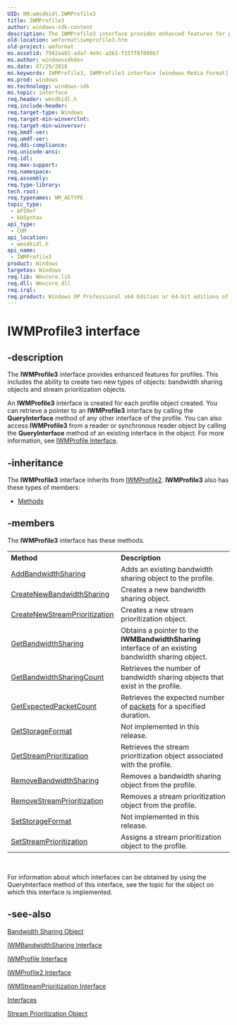 ```yaml
---
UID: NN:wmsdkidl.IWMProfile3
title: IWMProfile3
author: windows-sdk-content
description: The IWMProfile3 interface provides enhanced features for profiles.
old-location: wmformat\iwmprofile3.htm
old-project: wmformat
ms.assetid: 7942aa81-ada7-4e9c-a261-f257f8f890b7
ms.author: windowssdkdev
ms.date: 07/29/2018
ms.keywords: IWMProfile3, IWMProfile3 interface [windows Media Format], IWMProfile3 interface [windows Media Format],described, IWMProfile3Interface, wmformat.iwmprofile3, wmsdkidl/IWMProfile3
ms.prod: windows
ms.technology: windows-sdk
ms.topic: interface
req.header: wmsdkidl.h
req.include-header: 
req.target-type: Windows
req.target-min-winverclnt: 
req.target-min-winversvr: 
req.kmdf-ver: 
req.umdf-ver: 
req.ddi-compliance: 
req.unicode-ansi: 
req.idl: 
req.max-support: 
req.namespace: 
req.assembly: 
req.type-library: 
tech.root: 
req.typenames: WM_AETYPE
topic_type:
 - APIRef
 - kbSyntax
api_type:
 - COM
api_location:
 - wmsdkidl.h
api_name:
 - IWMProfile3
product: Windows
targetos: Windows
req.lib: Wmvcore.lib
req.dll: Wmvcore.dll
req.irql: 
req.product: Windows XP Professional x64 Edition or 64-bit editions of     Windows Server 2003
---
```


# IWMProfile3 interface


## -description



The <b>IWMProfile3</b> interface provides enhanced features for profiles. This includes the ability to create two new types of objects: bandwidth sharing objects and stream prioritization objects.

An <b>IWMProfile3</b> interface is created for each profile object created. You can retrieve a pointer to an <b>IWMProfile3</b> interface by calling the <b>QueryInterface</b> method of any other interface of the profile. You can also access <b>IWMProfile3</b> from a reader or synchronous reader object by calling the <b>QueryInterface</b> method of an existing interface in the object. For more information, see <a href="https://msdn.microsoft.com/00f28d6b-d27d-4268-960e-c8ea25e5359e">IWMProfile Interface</a>.




## -inheritance

The <b xmlns:loc="http://microsoft.com/wdcml/l10n">IWMProfile3</b> interface inherits from <a href="https://msdn.microsoft.com/34e30edb-3247-4eaa-9a63-6d94c9e37c0b">IWMProfile2</a>. <b>IWMProfile3</b> also has these types of members:
<ul>
<li><a href="https://docs.microsoft.com/">Methods</a></li>
</ul>

## -members

The <b>IWMProfile3</b> interface has these methods.
<table class="members" id="memberListMethods">
<tr>
<th align="left" width="37%">Method</th>
<th align="left" width="63%">Description</th>
</tr>
<tr data="declared;">
<td align="left" width="37%">
<a href="https://msdn.microsoft.com/174a4583-93fb-41cd-ba14-a959a28c1ea3">AddBandwidthSharing</a>
</td>
<td align="left" width="63%">
Adds an existing bandwidth sharing object to the profile.

</td>
</tr>
<tr data="declared;">
<td align="left" width="37%">
<a href="https://msdn.microsoft.com/ab6c9903-95ea-499b-be75-ff57328336f0">CreateNewBandwidthSharing</a>
</td>
<td align="left" width="63%">
Creates a new bandwidth sharing object.

</td>
</tr>
<tr data="declared;">
<td align="left" width="37%">
<a href="https://msdn.microsoft.com/801a66fa-b72d-4282-953e-216fb9a56cd7">CreateNewStreamPrioritization</a>
</td>
<td align="left" width="63%">
Creates a new stream prioritization object.

</td>
</tr>
<tr data="declared;">
<td align="left" width="37%">
<a href="https://msdn.microsoft.com/be66ff8b-c883-4329-aaa4-e9549d0cbb9e">GetBandwidthSharing</a>
</td>
<td align="left" width="63%">
Obtains a pointer to the <b>IWMBandwidthSharing</b> interface of an existing bandwidth sharing object.

</td>
</tr>
<tr data="declared;">
<td align="left" width="37%">
<a href="https://msdn.microsoft.com/7f5a11a7-d81a-4ca1-8b0f-1d561f736523">GetBandwidthSharingCount</a>
</td>
<td align="left" width="63%">
Retrieves the number of bandwidth sharing objects that exist in the profile.

</td>
</tr>
<tr data="declared;">
<td align="left" width="37%">
<a href="https://msdn.microsoft.com/ddab3735-06a1-4e03-9abc-0fca635ef759">GetExpectedPacketCount</a>
</td>
<td align="left" width="63%">
Retrieves the expected number of <a href="wmformat_glossary.htm">packets</a> for a specified duration.

</td>
</tr>
<tr data="declared;">
<td align="left" width="37%">
<a href="https://msdn.microsoft.com/42aea1df-63cd-4eda-86c8-3cebe92d5c82">GetStorageFormat</a>
</td>
<td align="left" width="63%">
Not implemented in this release.
        

</td>
</tr>
<tr data="declared;">
<td align="left" width="37%">
<a href="https://msdn.microsoft.com/09545c1e-8090-4526-9faf-6cb2cb369208">GetStreamPrioritization</a>
</td>
<td align="left" width="63%">
Retrieves the stream prioritization object associated with the profile.

</td>
</tr>
<tr data="declared;">
<td align="left" width="37%">
<a href="https://msdn.microsoft.com/3c0a90aa-154a-49c9-ab8e-0d1c4ce02641">RemoveBandwidthSharing</a>
</td>
<td align="left" width="63%">
Removes a bandwidth sharing object from the profile.

</td>
</tr>
<tr data="declared;">
<td align="left" width="37%">
<a href="https://msdn.microsoft.com/1522cb9f-ce3f-4183-8779-3ee112efb40b">RemoveStreamPrioritization</a>
</td>
<td align="left" width="63%">
Removes a stream prioritization object from the profile.

</td>
</tr>
<tr data="declared;">
<td align="left" width="37%">
<a href="https://msdn.microsoft.com/43cbb36f-ec00-48e5-9182-b69e8c196ab0">SetStorageFormat</a>
</td>
<td align="left" width="63%">
Not implemented in this release.
        

</td>
</tr>
<tr data="declared;">
<td align="left" width="37%">
<a href="https://msdn.microsoft.com/16dfb205-2a0b-4dc8-a8f2-8981534018f1">SetStreamPrioritization</a>
</td>
<td align="left" width="63%">
Assigns a stream prioritization object to the profile.

</td>
</tr>
</table> 

For information about which interfaces can be obtained by using the QueryInterface method of this interface, see the topic for the object on which this interface is implemented.



## -see-also




<a href="https://msdn.microsoft.com/9dc863da-1842-41e7-b66c-c97e0140046d">Bandwidth Sharing Object</a>



<a href="https://msdn.microsoft.com/fd0e48bb-2e5e-4158-9ff1-5b603f219689">IWMBandwidthSharing Interface</a>



<a href="https://msdn.microsoft.com/00f28d6b-d27d-4268-960e-c8ea25e5359e">IWMProfile Interface</a>



<a href="https://msdn.microsoft.com/34e30edb-3247-4eaa-9a63-6d94c9e37c0b">IWMProfile2 Interface</a>



<a href="https://msdn.microsoft.com/ef8ae275-c36a-492c-b57c-d640044ede93">IWMStreamPrioritization Interface</a>



<a href="https://msdn.microsoft.com/library/windows/hardware/dn965732">Interfaces</a>



<a href="https://msdn.microsoft.com/cb0345ce-6847-435b-8cbb-f8b93856af9f">Stream Prioritization Object</a>
 

 

